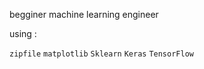 begginer machine learning engineer

using :


`zipfile`
`matplotlib`
`Sklearn`
`Keras`
`TensorFlow`
